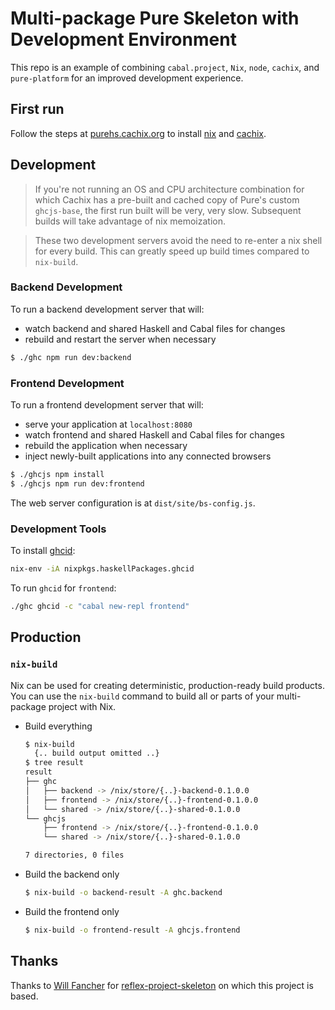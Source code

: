 # Multi-package Pure Skeleton with Development Environment

This repo is an example of combining `cabal.project`, `Nix`, `node`, `cachix`, and `pure-platform` for an improved development experience.

## First run

Follow the steps at [purehs.cachix.org](https://purehs.cachix.org) to install [nix](https://nixos.org/nix/) and [cachix](https://cachix.org).

## Development

> If you're not running an OS and CPU architecture combination for which Cachix has a pre-built and cached copy of Pure's custom `ghcjs-base`, the first run built will be very, very slow. Subsequent builds will take advantage of nix memoization.

> These two development servers avoid the need to re-enter a nix shell for every build. This can greatly speed up build times compared to `nix-build`.

### Backend Development 

To run a backend development server that will:

- watch backend and shared Haskell and Cabal files for changes
- rebuild and restart the server when necessary

```bash
$ ./ghc npm run dev:backend
```

### Frontend Development

To run a frontend development server that will:

- serve your application at `localhost:8080` 
- watch frontend and shared Haskell and Cabal files for changes
- rebuild the application when necessary
- inject newly-built applications into any connected browsers

```bash
$ ./ghcjs npm install
$ ./ghcjs npm run dev:frontend
```

The web server configuration is at `dist/site/bs-config.js`.

### Development Tools

To install [ghcid](https://github.com/ndmitchell/ghcid):

```bash
nix-env -iA nixpkgs.haskellPackages.ghcid
```

To run `ghcid` for `frontend`:

```bash
./ghc ghcid -c "cabal new-repl frontend"
```

## Production

### `nix-build`

Nix can be used for creating deterministic, production-ready build products. You can use the `nix-build` command to build all or parts of your multi-package project with Nix.

- Build everything

  ```bash
  $ nix-build
    {.. build output omitted ..}
  $ tree result
  result
  ├── ghc
  │   ├── backend -> /nix/store/{..}-backend-0.1.0.0
  │   ├── frontend -> /nix/store/{..}-frontend-0.1.0.0
  │   └── shared -> /nix/store/{..}-shared-0.1.0.0
  └── ghcjs
      ├── frontend -> /nix/store/{..}-frontend-0.1.0.0
      └── shared -> /nix/store/{..}-shared-0.1.0.0

  7 directories, 0 files
  ```

- Build the backend only

  ```bash
  $ nix-build -o backend-result -A ghc.backend
  ```

- Build the frontend only

  ```bash
  $ nix-build -o frontend-result -A ghcjs.frontend
  ```

## Thanks

Thanks to [Will Fancher](https://github.com/elvishjerricco) for [reflex-project-skeleton](https://github.com/elvishjerricco/reflex-project-skeleton) on which this project is based.

